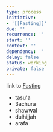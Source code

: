 ```yaml
---
type: process
initiative:
- '[[Fasting]]'
due: ''
recurrence: ''
start: ''
context: ''
dependency: ''
delay: false
status: working
private: false
---
```


link to [Fasting](docs/sidebar1/Initiatives/worship/Fasting.md)

* tasu'a
* 3achura
* shawwal
* dulhijjah
* arafa
